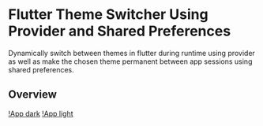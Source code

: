 # Flutter Theme Switcher Using Provider and Shared Preferences

 Dynamically switch between themes in flutter during runtime using provider as well as make the chosen theme permanent between app sessions using shared preferences.
 
## Overview

[!App dark](/overview/dark.jpg) [!App light](/overview/light.jpg)
